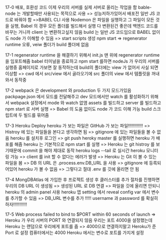 17-0 배포, 호환성 코드
이제 우리의 서버를 실제 서버로 올리는 작업을 함
bable-node 는 개발할때만 사용되는 목적으로 사용 => 성능저하가있어서 배포전 일반 JS 코드로 바꿔야 함
=>BABEL CLI 사용
Nodemon 은 파일을 실행하고 그 파일이 모든 것을 실행, Babel 의 경우 모든 폴더를 빌드해서 실행
다 변환된건 좋은데 백엔드 코드를 바꾸는 거니까 client 는 변환하고싶지 않음
build 는 일반 JS 코드임으로 BABEL 없이도 node 가 이해할 수 있음 => start scripts 생성
npm start => regenerator runtime 오류, veiw 폴더가 build 폴더에 없음

17-1
regenerator runtime 을 해결하기 위해서 init.js 맨 위에 regenerator runtime 을 임포트해줌
babel 터미널을 종료하고 npm start 를하면 nodeJs 가 우리의 서버를 실행중
홈페이지로 가보면 잘 동작하는데 build의 폴더에는 view 가 없어서 사실 되면 이상함
=> cwd 에서 src/view 에서 골라오기에 src 폴더의 view 에서 템플릿을 꺼내와서 동작중

17-2
webpack 은 development 와 production 두 가지 모드가있음
packpage.json 에서 모드를 전달해주고 dev 모드에서만 watch 를 활성화하기 위해서 webpack 설정에서 mode 와 watch 없앰
assets 를 빌드하고 server 를 빌드하고 npm start 로 서버 실행 => Babel 의 도움 없이도 node 가 코드 이해 가능
build 스크립트에 두 빌드를 묶어줌

17-3 Heroku Deploy
heroku 가 보는 파일은 GitHub 가 보는 파일!!!!!!!!!!!! => Histroy 에 있는 파일들을 본다고 생각하면 됨
=> gitignore 에 있는 파일들을 볼 수 없음
heroku 를 설치후 로그인 => git push heroky master 를 실행하면 heroku 가 배포를 해줌
heroku 는 기본적으로 npm start 를 실행 => Heroku 는 git histroy 를 보기때문에 commit 을 해야 제대로 동작
heroku logs --tail 로 실시간 heroku 모니터링 가능
=> client 를 init 할 수 없다는 에러가 발생 => Heroku 는 Git 이 볼 수 있는 파일을 봄 => DB 의 URL 은 .process.env.DB_URL 을 사용
=> gitignore 에 등륵되어있어 heroku 가 볼 수 없음 => 그렇다고 절대 .env 를 깃에 올리면 안 됨

17-4
MongDBAtlas 에 가입한 후 프로젝트 생성 후 클러스터를 추가
절차를 진행하면 우리의 DB URL 이 생성됨 => 생성된 URL 로 DB 연결 => 파일을 깃에 올리면 안되니 heroku 의 admin panel 사용
heroku 앱 setting 에서 reveal config var 에서 변수를 추가할 수 있음 => DB_URL 변수를 추가
!!!!! username 과 password 를 확실히 하자!!!!!!!!!!!

17-5
Web process failed to bind to $PORT within 60 seconds of launch => Heroku 가 우리 서버의 PORT 와 연결되지 않음
우리는 포트 4000을 설정했는데 Heroku 는 랜덤으로 우리에게 포트를 줌 => 4000으로 연결하지말고 Heroku가 준 Port 로 설정
컴퓨터에서는 4000 Heroku 에서는 변수로 포트를 가지게 설정
